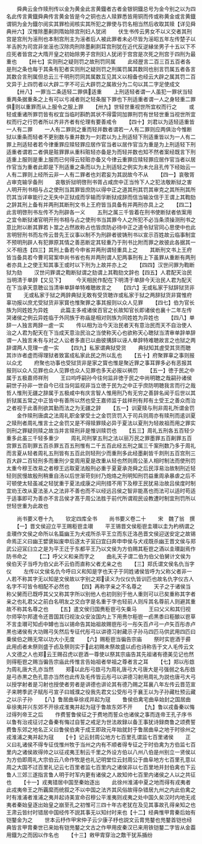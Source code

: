 <!-- { "loadSidebar": true } -->
　　舜典云金作赎刑传以金为黄金此言黄鐡者古者金银铜鐡总号为金今别之以为四名此传言黄鐡舜典传言黄金皆是今之铜也古人赎罪悉皆用铜而传或称黄金或言黄鐡谓铜为金为鐡尔阅实其罪检阅核实其所犯之罪使与罚名相当然后收取其赎【详见舜典卅六】汉惟除墨劓剕隋始除宫刑妇人犹闭
　　伏生书传云男女不以义交者其刑宫是宫刑为滛刑也本制宫刑主为滛者后人被此罪者未必尽皆为滛昭五年左传楚子以羊舌肹为司宫非坐滛也汉除肉刑除墨劓剕耳宫刑犹在近代反逆縁坐男子十五以下不应死者皆宫之大隋开皇之初始除男子宫刑妇人犹闭于宫宫是次死之刑宫于四刑为最重也
　　【卅七】实则刑之疑则罚之故刑罚同属
　　此经歴言二百三百五百者各是刑之条也每于其条有犯者实则刑之疑则罚之刑属罚属其数同也别言罚属五者各言其数合言刑属但总云三千明刑罚同其属数互见其义以相备也经云大辟之属其罚二百文异于上四罚者以大辟二字不可云大辟罚之属故分为二句以其二字足使成文
　　【卅八】一罪当二条适轻二罪俱适重
　　上刑适轻者谓一人虽犯一罪状当轻重两条据重条之上有可以亏减者则之轻条服下罪也下刑适重者谓一人之身轻重二罪俱则以重罪而从上服令之服上罪
　　【卅九】世轻世重视世所宜权而行之
　　或轻或重诸所罪罚皆有权宜当临时斟酌其状不得雷同加罪刑罚有世轻世重当视世所宜权而行之行罚者所以齐非齐者有伦理有要善戒令
　　【四十】刘君以为适轻适重皆一人有二罪
　　一人有二罪则之重而轻并数者谓若一人有二罪则应两俱治今惟断狱以重条而轻者不更别数与重并数为一刘君以为上刑适轻下刑适重皆以为一人有二罪上刑适轻者若今律重罪应赎轻罪应居作官当者以居作官当为重是为上刑适轻下刑适重者谓若二者俱是赃罪罪从重科赃轻亦备是为而轻并数也知不然者案经既言下刑适重上服则是重上服而已何得云轻赃亦备又今律云重罪应赎轻罪应居作官当者以居作官当为重者此即是下刑适重之条而以为上刑适轻之例实为未允且孔传下经始云一人有二罪则上经所云非一人有二罪者也刘君妄为其説故今不从
　　【四一】哀敬胥占审克输孚备刑
　　哀敬折狱明啓刑书胥占咸庶中正当怜下人之犯法敬断狱之害人明开刑书相与占之使刑当其罪皆庶防以得中正之道其刑其罚其审克之其所刑其所罚其当详审能行之无失中正狱成而孚输而孚断狱成辞而信当输汝信于王谓上其鞫劾之辞其刑上备有并两刑其断刑文书上王府皆当具备有并两刑亦具上之
　　【四二】此言明啓刑书左传不为刑辟各一义
　　五刑之属三千皆着在刑书使断狱者依案用之宜令断狱诸官明开刑书相与占之使刑书当其罪今人之所犯不必当条须操测刑书之意比附以断其罪若卜筮之占然故称占也皆庶防必待中正之道令狱官同心思使中也此言明唘刑书而左传云昔先王议事以制不为刑辟者彼铸刑书以宣示百姓故云临事制宜不预明刑辟人有犯罪原其情之善恶断定其轻重乃于刑书比附而罪之故彼此各据其一义不相违【四三】其刑上备若今申省并两刑谓轻重具上之
　　其断刑文书上王府皆当备具若今曹司冩案申尚书省也有并两刑谓人犯两事刑有上下虽罪从重断有两刑者亦具上之使王知其事王或时以下刑为上故并亦上之
　　【四四】汉世问罪为鞫断狱为劾
　　汉世问罪谓之鞫断狱谓之劾谓上其鞫劾文辞也【四五】人君配天治民当明清于单辞【又见下】
　　今天相民作配在下明清于单辞今天治民人君为配天在下当承天意聴讼当清审单辞单特难聴故言之
　　【四六】无或私家于狱辞狱货非寳
　　无或私家于狱之两辞典狱无敢有受货聴诈或私家于狱之两辞狱货非寳惟府辜功报以庶尤受狱货非家寳也惟聚罪之事其报则以众人见罪
　　【四七】伯为官长族为同姓姓为异姓
　　此篇主多戒诸侯百官之长故知官长即诸侯也襄十二年左传哭诸侯之例云异姓临于外同族于祢庙是相对则族为同姓姓为异姓也
　　【四八】单辞一人独言两辞一虗一实
　　传以相为治今天治民者天有意治民而天不自治使人治之人君为配天在下当成天意治民治之当使称天心也欲称天心聴狱当清审单辞单辞谓一人独言未有与对之人讼者多直已以曲彼搆辞以诬人单辞特难聴故言之也狱之两辞谓两人竞理一虗一实
　　【四九】私家谓典狱受货
　　典狱知其虗受其货而聴其诈诈者虚而得理狱者致富成私家此民之所以乱也
　　【五十】府聚罪辜之事则报以众尤
　　府聚也功事也受狱货非是家之寳也惟是聚近罪之事耳罪多必有恶报其报则以众人见罪也众人见罪也众人见罪也多天必报以祸罚
　　【五一】徳于民之中属于五极嘉师祥刑
　　王曰呜呼嗣孙今往何监非徳于民之中尚明聴之哉嗣孙诸侯嗣世子孙非一世自今已往当何监视非当立徳于民为之中正乎庶防明聴我言而行之哉哲人惟刑无疆之辞属于五极咸中有庆言智人惟用刑乃有无穷之善辞名闻于后世以其折狱属五常之中正皆中有善所以然也受王嘉师监于兹祥刑有邦有土受王之善众而治之者视于此善刑欲其勤而法之为无疆之辞
　　【五一】训夏赎与刑非周礼所谓金罚
　　金作赎刑唐虞之法周礼职金掌受士之金罚货罚入于司兵则周亦有赎刑而逺训夏之赎刑者周礼惟言士之金罚又是不得赎罪赎必异于夏法以夏刑为轻故祖而用之罪实则刑之罪疑则赎之故当并言赎刑非是惟训赎罚也
　　【五三】周礼五刑各五百轻少重多此虽三千轻多重少
　　周礼司刑掌五刑之法以丽万民之罪墨罪五百劓罪五百宫罪五百刵罪五百杀罪五百五刑惟有二千五百此经五刑之属三千案刑数乃多于周礼而言夏从轻者周礼五刑皆有五百此则轻刑少而重刑多此经墨劓皆千剕刑五百宫刑三百大辟二百轻刑多而重刑少变周用夏是改重从轻也然则周公圣人相时制法而使刑罚太重今穆王改易之者穆王远取夏法殷刑必重于夏夏承尧舜之后民淳易治故制刑近轻轻则民慢故殷刑稍重自汤以后世渐苛刻纣乃炮烙之刑明知刑罚益重周承暴虐之后不可顿使太轻虽减之轻犹重于夏法成康之间刑措不用下及穆王民犹易治故吕侯度时制宜劝王改从夏法圣人之法非不善也而不以经远吕侯之智非能髙也而法可以适时苟适于适事即可为善亦不言吕侯才髙于周公法胜于前代所谓观民设教遭时制宜刑罚所以世轻世重为此故也

　　尚书要义卷十九
　　钦定四库全书
　　尚书要义卷二十
　　宋　魏了翁　撰
　　【一】晋文侯迎立平王赐秬鬯圭瓉
　　平王锡晋文侯秬鬯圭瓉以圭为杓柄谓之圭瓉作文侯之命所以名篇幽王为犬戎所杀平王立而东迁洛邑晋文侯迎送安定之故锡命焉正义曰幽王嬖褒姒废申后逐太子冝臼宜臼奔申申侯与犬戎既杀幽王晋文侯与郑武公迎冝臼立之是为平王迁于东都平王乃以文侯为方伯赐其秬鬯之酒以圭瓉副焉作防书命之
　　【二】呼父义和亲而字之
　　曲礼天子谓二伯为伯父伯舅计文侯为侯伯天子当呼为伯父此不云伯而直称父者尤亲之也
　　【三】郑氏谓文侯名仇当字仪
　　左传以文侯名仇今呼曰义和知是字也天子于同姓诸侯皆呼为父称父者非一人若不称其字无以知是文侯故以字别之郑读义为仪仪仇皆训匹也故名仇字仪古人名字不可皆令相配不必然也
　　【四】再称字亲之不名尊之
　　天子之于诸侯当称父舅而已既呼其父又称其字所以别他人也初则别于他人重则可以已矣重称其字者亲之也礼君父之前白名明友之交白字是名重于字也轻前人则斥其名尊前人则避其重故不称其名尊之也
　　【五】遣文侯归国赉秬鬯弓矢乗马
　　王曰父义和其归视尔师寜尔邦遣令还晋国其归视汝众安汝国内上下用赉尔秬鬯一卣黒黍曰秬酿以鬯草不言圭瓉可知卣中罇也当以锡命告其始祖故赐鬯彤弓一彤矢百卢弓一卢矢百彤赤卢黒也诸侯有大功赐弓矢然后专征代彤弓以讲德习射藏示子孙马四匹马供武用四匹曰乗侯伯之赐无常以功大小无度
　　【六】赐秬鬯当徧告宗庙
　　祭时实鬯酒于彛此用卣者未祭则盛于卣及祭则实于此初赐未祭故盛以卣也诗称告于文人毛传云文人文德之人也郑云王赐召虎以鬯酒一尊使以祭其宗庙告其先祖诸有德美见记也然则得秬鬯之赐当徧告宗庙此传惟言告始祖者举祖之尊者言之耳
　　【七】郑以彤玈为周礼唐大孔亦当然
　　郑以此彤弓玈弓为周礼唐弓大弓唐大是弓强弱之名彤玈是弓赤黒之色孔意亦当然也此传及毛传皆云彤弓以讲德习射用周礼为説也唐弓大弓以授学射者是习射也授使者劳者是讲德也讲论其有德乃赐之耳襄八年左传云晋范宣子来聘季武子赋彤弓宣子曰城濮之役我先君文公受彤弓于襄王以为子孙藏杜预云藏之以示子孙
　　【八】鲁居曲阜徐戎并起为冦
　　鲁侯伯禽宅曲阜始封之国居曲阜徐夷并兴东郊不开徐戎淮夷并起为冦于鲁故东郊不开
　　【九】鲁以戎备秦以悔过得列帝王之后
　　作费誓鲁侯征之于费地而誓众也诸侯之事而连帝王孔子序书以鲁有治戎征讨之备秦有悔过自誓之戒足为世法故録以备王事犹诗録商鲁之颂费誓费鲁东郊之地名正义曰鲁侯伯禽于成王即政元年始就封于鲁居曲阜之地于时徐州之戎淮浦之夷并起为冦
　　【十】记云封周公地方七百里孔谓监七百里诸侯
　　正义曰礼诸侯不得专征伐惟州牧于当州之内有不顺者得专征之于时伯禽为方伯监七百里内之诸侯故得帅之以征戎夷王制云千里之外设方伯以八州八伯是州别立一贤侯以为方伯即周礼大宗伯云八命作牧是也礼记明堂位云封周公于曲阜地方七百里孔意以周之大国不过百里礼记云七百里者监七百里内之诸侯非以七百里地并封伯禽也下云鲁人三郊三遂指言鲁人明于时军内更有诸侯之人故知帅七百里内诸侯之人以之共征也
　　【十一】戎夷错居中国至秦始逐出
　　此徐州淮浦中夏之地而得有戎夷者此戎夷帝王之所覊縻而统叙之不以中国之法齐其风俗故得杂错居九州之内此伯禽之时有淮浦者淮浦之夷并起诗美宣命召穆公平淮夷则戎夷之处中国久矣汉时内地无戎夷者秦始皇逐出始皇之崩至孔之初惟可三四十年古老犹在及见其事故孔得亲知之也王肃云皆纣时错居中国经传不説其事无以知纣时来也【十二】经典惟甲胄秦后始有铠鍪金为之
　　世本云杼作甲宋仲子云少康子杼也説文云胄兠鍪也兠鍪首铠也经典皆言甲胄秦世已来始有铠兠鍪之文古之作甲用皮秦汉已来用铁铠鍪二字皆从金葢用鐡为之而因以作名也
　　【十三】敹甲胄穿治之敿干犹系揗纷
